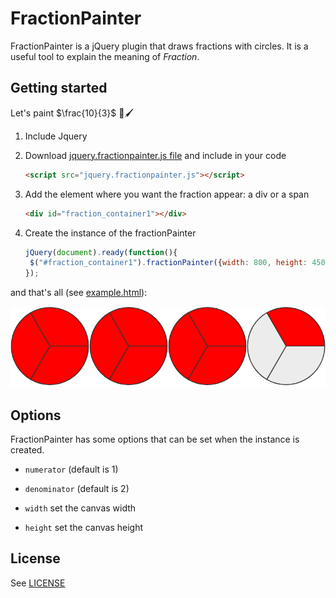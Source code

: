 # FractionPainter

FractionPainter is a jQuery plugin that draws fractions with circles. It is a useful tool to explain the meaning of *Fraction*.

## Getting started

Let's paint $\frac{10}{3}$ 🎨🖌️

1. Include Jquery

2. Download [jquery.fractionpainter.js file](./jquery.fractionpainter.js) and include in your code
   
   ```html
   <script src="jquery.fractionpainter.js"></script>
   ```

3. Add the element where you want the fraction appear: a div or a span
   
   ```html
   <div id="fraction_container1"></div>
   ```

4. Create the instance of the fractionPainter
   
   ```javascript
   jQuery(document).ready(function(){ 
    $("#fraction_container1").fractionPainter({width: 800, height: 450, numerator: 10, denominator: 3});
   });
   ```

and that's all (see [example.html](./example.html)):

![fraction_10_thirds](./readme_example.png)

## Options

FractionPainter has some options that can be set when the instance is created.

- `numerator` (default is 1)

- `denominator` (default is 2)

- `width` set the canvas width

- `height` set the canvas height

## License

See [LICENSE](./LICENSE)
